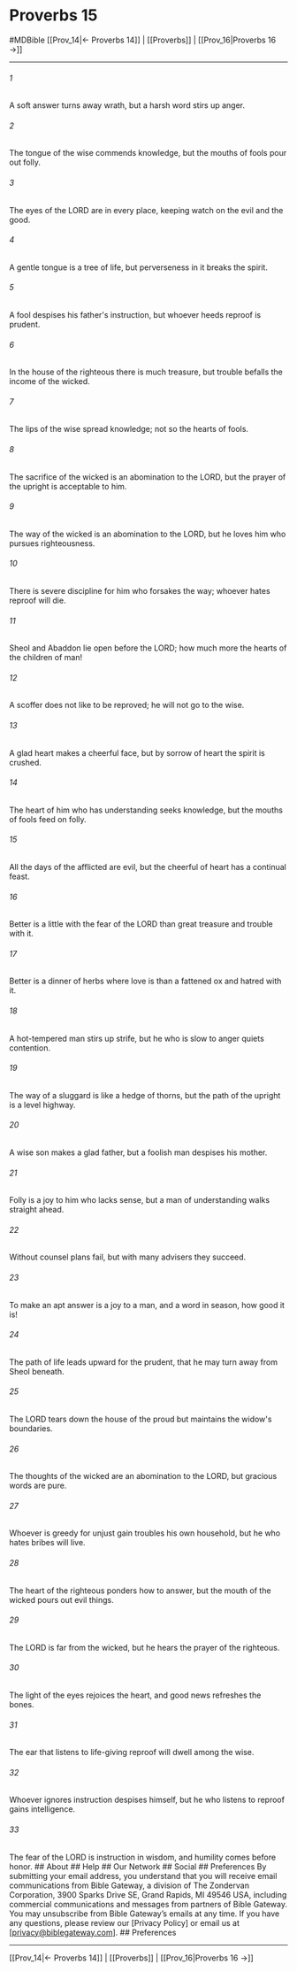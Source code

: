 # Proverbs 15
#MDBible
[[Prov_14|← Proverbs 14]] | [[Proverbs]] | [[Prov_16|Proverbs 16 →]]

***






###### 1 


A soft answer turns away wrath, but a harsh word stirs up anger. 





###### 2 


The tongue of the wise commends knowledge, but the mouths of fools pour out folly. 





###### 3 


The eyes of the LORD are in every place, keeping watch on the evil and the good. 





###### 4 


A gentle tongue is a tree of life, but perverseness in it breaks the spirit. 





###### 5 


A fool despises his father's instruction, but whoever heeds reproof is prudent. 





###### 6 


In the house of the righteous there is much treasure, but trouble befalls the income of the wicked. 





###### 7 


The lips of the wise spread knowledge; not so the hearts of fools. 





###### 8 


The sacrifice of the wicked is an abomination to the LORD, but the prayer of the upright is acceptable to him. 





###### 9 


The way of the wicked is an abomination to the LORD, but he loves him who pursues righteousness. 





###### 10 


There is severe discipline for him who forsakes the way; whoever hates reproof will die. 





###### 11 


Sheol and Abaddon lie open before the LORD; how much more the hearts of the children of man! 





###### 12 


A scoffer does not like to be reproved; he will not go to the wise. 





###### 13 


A glad heart makes a cheerful face, but by sorrow of heart the spirit is crushed. 





###### 14 


The heart of him who has understanding seeks knowledge, but the mouths of fools feed on folly. 





###### 15 


All the days of the afflicted are evil, but the cheerful of heart has a continual feast. 





###### 16 


Better is a little with the fear of the LORD than great treasure and trouble with it. 





###### 17 


Better is a dinner of herbs where love is than a fattened ox and hatred with it. 





###### 18 


A hot-tempered man stirs up strife, but he who is slow to anger quiets contention. 





###### 19 


The way of a sluggard is like a hedge of thorns, but the path of the upright is a level highway. 





###### 20 


A wise son makes a glad father, but a foolish man despises his mother. 





###### 21 


Folly is a joy to him who lacks sense, but a man of understanding walks straight ahead. 





###### 22 


Without counsel plans fail, but with many advisers they succeed. 





###### 23 


To make an apt answer is a joy to a man, and a word in season, how good it is! 





###### 24 


The path of life leads upward for the prudent, that he may turn away from Sheol beneath. 





###### 25 


The LORD tears down the house of the proud but maintains the widow's boundaries. 





###### 26 


The thoughts of the wicked are an abomination to the LORD, but gracious words are pure. 





###### 27 


Whoever is greedy for unjust gain troubles his own household, but he who hates bribes will live. 





###### 28 


The heart of the righteous ponders how to answer, but the mouth of the wicked pours out evil things. 





###### 29 


The LORD is far from the wicked, but he hears the prayer of the righteous. 





###### 30 


The light of the eyes rejoices the heart, and good news refreshes the bones. 





###### 31 


The ear that listens to life-giving reproof will dwell among the wise. 





###### 32 


Whoever ignores instruction despises himself, but he who listens to reproof gains intelligence. 





###### 33 


The fear of the LORD is instruction in wisdom, and humility comes before honor. ## About ## Help ## Our Network ## Social ## Preferences By submitting your email address, you understand that you will receive email communications from Bible Gateway, a division of The Zondervan Corporation, 3900 Sparks Drive SE, Grand Rapids, MI 49546 USA, including commercial communications and messages from partners of Bible Gateway. You may unsubscribe from Bible Gateway&rsquo;s emails at any time. If you have any questions, please review our [Privacy Policy] or email us at [privacy@biblegateway.com]. ## Preferences

***

[[Prov_14|← Proverbs 14]] | [[Proverbs]] | [[Prov_16|Proverbs 16 →]]
